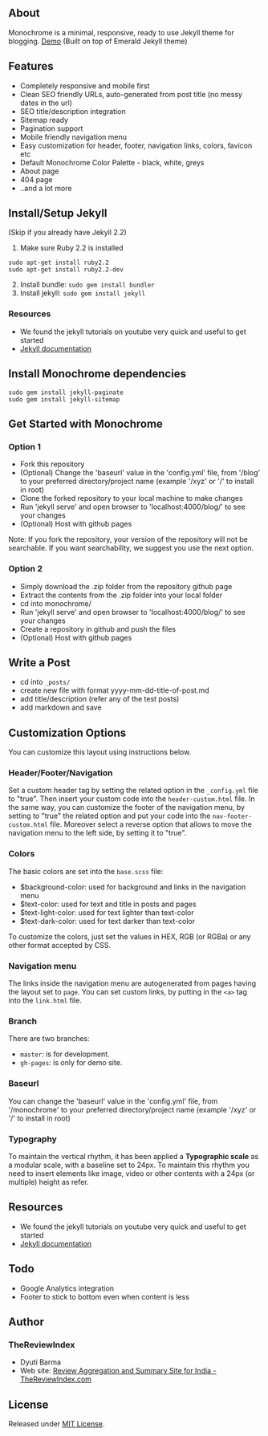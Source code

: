 ## About
Monochrome is a minimal, responsive, ready to use Jekyll theme for blogging. [Demo](https://dyutibarma.github.io/monochrome/)
(Built on top of Emerald Jekyll theme)

## Features

- Completely responsive and mobile first
- Clean SEO friendly URLs, auto-generated from post title (no messy dates in the url)
- SEO title/description integration
- Sitemap ready
- Pagination support
- Mobile friendly navigation menu
- Easy customization for header, footer, navigation links, colors, favicon etc
- Default Monochrome Color Palette - black, white, greys
- About page
- 404 page
- ..and a lot more

## Install/Setup Jekyll

(Skip if you already have Jekyll 2.2)

1. Make sure Ruby 2.2 is installed 
```
sudo apt-get install ruby2.2
sudo apt-get install ruby2.2-dev
```
2. Install bundle: `sudo gem install bundler`
3. Install jekyll: `sudo gem install jekyll`

### Resources

- We found the jekyll tutorials on youtube very quick and useful to get started
- [Jekyll documentation](http://jekyllrb.com)   


## Install Monochrome dependencies

```
sudo gem install jekyll-paginate
sudo gem install jekyll-sitemap

```

## Get Started with Monochrome

### Option 1 

- Fork this repository
- (Optional) Change the 'baseurl' value in the 'config.yml' file, from '/blog' to your preferred directory/project name (example '/xyz' or '/' to install in root)
- Clone the forked repository to your local machine to make changes
- Run 'jekyll serve' and open browser to 'localhost:4000/blog/' to see your changes
- (Optional) Host with github pages

Note: If you fork the repository, your version of the repository will not be searchable. If you want searchability, we suggest you use the next option.


### Option 2

- Simply download the .zip folder from the repository github page
- Extract the contents from the .zip folder into your local folder
- cd into monochrome/
- Run 'jekyll serve' and open browser to 'localhost:4000/blog/' to see your changes
- Create a repository in github and push the files
- (Optional) Host with github pages

## Write a Post

- cd into  ``_posts/``
- create new file with format yyyy-mm-dd-title-of-post.md
- add title/description (refer any of the test posts)
- add markdown and save


## Customization Options

You can customize this layout using instructions below. 

### Header/Footer/Navigation

Set a custom header tag by setting the related option in the ``_config.yml`` file to "true". Then insert your custom code into the ``header-custom.html`` file.
In the same way, you can customize the footer of the navigation menu, by setting to "true" the related option and put your code into the ``nav-footer-custom.html`` file.
Moreover select a reverse option that allows to move the navigation menu to the left side, by setting it to "true".

### Colors

The basic colors are set into the ``base.scss`` file:
- $background-color: used for background and links in the navigation menu
- $text-color: used for text and title in posts and pages 
- $text-light-color: used for text lighter than text-color
- $text-dark-color: used for text darker than text-color

To customize the colors, just set the values in HEX, RGB (or RGBa) or any other format accepted by CSS.

### Navigation menu

The links inside the navigation menu are autogenerated from pages having the layout set to ``page``.
You can set custom links, by putting in the ``<a>`` tag into the ``link.html`` file.

### Branch
There are two branches: 
- ``master``: is for development.
- ``gh-pages``: is only for demo site.  

### Baseurl

You can change the 'baseurl' value in the 'config.yml' file, from '/monochrome' to your preferred directory/project name (example '/xyz' or '/' to install in root)

### Typography

To maintain the vertical rhythm, it has been applied a **Typographic scale** as a modular scale, with a baseline set to 24px. To maintain this rhythm you need to insert elements like image, video or other contents with a 24px (or multiple) height as refer.

## Resources

- We found the jekyll tutorials on youtube very quick and useful to get started
- [Jekyll documentation](http://jekyllrb.com)   

## Todo

- Google Analytics integration
- Footer to stick to bottom even when content is less

## Author

### TheReviewIndex

- Dyuti Barma
- Web site: [Review Aggregation and Summary Site for India - TheReviewIndex.com](https://thereviewindex.com)

## License
Released under [MIT License](license.md).
